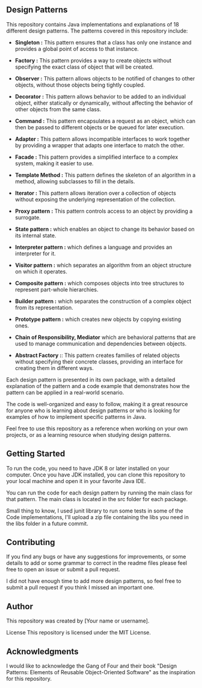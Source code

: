 ## **Design Patterns**
This repository contains Java implementations and explanations of 18 different design patterns. The patterns covered in this repository include:

* **Singleton :** This pattern ensures that a class has only one instance and provides a global point of access to that instance.
* **Factory :** This pattern provides a way to create objects without specifying the exact class of object that will be created.
* **Observer :** This pattern allows objects to be notified of changes to other objects, without those objects being tightly coupled.
* **Decorator :** This pattern allows behavior to be added to an individual object, either statically or dynamically, without affecting the behavior of other objects from the same class.
* **Command :** This pattern encapsulates a request as an object, which can then be passed to different objects or be queued for later execution.
* **Adapter :** This pattern allows incompatible interfaces to work together by providing a wrapper that adapts one interface to match the other.
* **Facade :** This pattern provides a simplified interface to a complex system, making it easier to use.
* **Template Method :** This pattern defines the skeleton of an algorithm in a method, allowing subclasses to fill in the details.
* **Iterator :** This pattern allows iteration over a collection of objects without exposing the underlying representation of the collection.
* **Proxy pattern :** This pattern controls access to an object by providing a surrogate.
* **State pattern :** which enables an object to change its behavior based on its internal state.
* **Interpreter pattern :** which defines a language and provides an interpreter for it.
* **Visitor pattern :** which separates an algorithm from an object structure on which it operates.
* **Composite pattern :** which composes objects into tree structures to represent part-whole hierarchies.
* **Builder pattern :** which separates the construction of a complex object from its representation.
* **Prototype pattern :** which creates new objects by copying existing ones.
* **Chain of Responsibility, Mediator** which are behavioral patterns that are used to manage communication and dependencies between objects.

* **Abstract Factory :**: This pattern creates families of related objects without specifying their concrete classes, providing an interface for creating them in different ways.


Each design pattern is presented in its own package, with a detailed explanation of the pattern and a code example that demonstrates how the pattern can be applied in a real-world scenario.

The code is well-organized and easy to follow, making it a great resource for anyone who is learning about design patterns or who is looking for examples of how to implement specific patterns in Java.

Feel free to use this repository as a reference when working on your own projects, or as a learning resource when studying design patterns.

## **Getting Started**
To run the code, you need to have JDK 8 or later installed on your computer. Once you have JDK installed, you can clone this repository to your local machine and open it in your favorite Java IDE.

You can run the code for each design pattern by running the main class for that pattern. The main class is located in the src folder for each package.

Small thing to know, I used junit library to run some tests in some of the Code implementations, I'll upload a zip file containing the libs you need in the libs folder in a future commit.

## **Contributing**
If you find any bugs or have any suggestions for improvements, or some details to add or some grammar to correct in the readme files please feel free to open an issue or submit a pull request.

I did not have enough time to add more design patterns, so feel free to submit a pull request if you think I missed an important one.

## **Author**
This repository was created by [Your name or username].

License
This repository is licensed under the MIT License.

## **Acknowledgments**
I would like to acknowledge the Gang of Four and their book "Design Patterns: Elements of Reusable Object-Oriented Software" as the inspiration for this repository.
